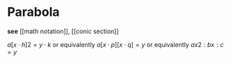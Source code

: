 # Parabola

**see** [[math notation]], [[conic section]]

$a[x \cdot h]2 = y \cdot k$ or equivalently $a[x \cdot p][x \cdot q] = y$ or equivalently $ax2 : bx : c = y$
